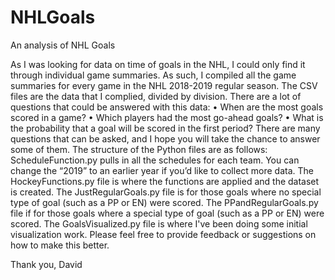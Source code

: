 # NHLGoals
An analysis of NHL Goals

As I was looking for data on time of goals in the NHL, I could only find it through individual game summaries. As such, I compiled all the game summaries for every game in the NHL 2018-2019 regular season. The CSV files are the data that I complied, divided by division.
There are a lot of questions that could be answered with this data:
•	When are the most goals scored in a game?
•	Which players had the most go-ahead goals?
•	What is the probability that a goal will be scored in the first period?
There are many questions that can be asked, and I hope you will take the chance to answer some of them. 
The structure of the Python files are as follows:
ScheduleFunction.py pulls in all the schedules for each team. You can change the “2019” to an earlier year if you’d like to collect more data.
The HockeyFunctions.py file is where the functions are applied and the dataset is created.
The JustRegularGoals.py file is for those goals where no special type of goal (such as a PP or EN) were scored.
The PPandRegularGoals.py file if for those goals where a special type of goal (such as a PP or EN) were scored. 
The GoalsVisualized.py file is where I've been doing some initial visualization work.
Please feel free to provide feedback or suggestions on how to make this better.

Thank you,
David
